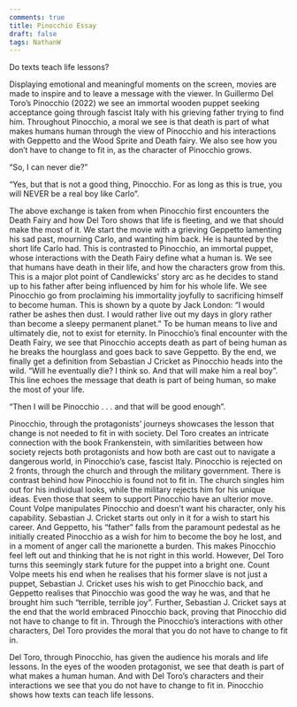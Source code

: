 ```yaml
---
comments: true
title: Pinocchio Essay
draft: false
tags: NathanW
---
```


Do texts teach life lessons?

Displaying emotional and meaningful moments on the screen, movies are made to inspire and to leave a message with the viewer. In Guillermo Del Toro’s Pinocchio (2022) we see an immortal wooden puppet seeking acceptance going through fascist Italy with his grieving father trying to find him. Throughout Pinocchio, a moral we see is that death is part of what makes humans human through the view of Pinocchio and his interactions with Geppetto and the Wood Sprite and Death fairy. We also see how you don’t have to change to fit in, as the character of Pinocchio grows.

“So, I can never die?”

“Yes, but that is not a good thing, Pinocchio. For as long as this is true, you will NEVER be a real boy like Carlo”.

The above exchange is taken from when Pinocchio first encounters the Death Fairy and how Del Toro shows that life is fleeting, and we that should make the most of it. We start the movie with a grieving Geppetto lamenting his sad past, mourning Carlo, and wanting him back. He is haunted by the short life Carlo had. This is contrasted to Pinocchio, an immortal puppet, whose interactions with the Death Fairy define what a human is. We see that humans have death in their life, and how the characters grow from this. This is a major plot point of Candlewicks’ story arc as he decides to stand up to his father after being influenced by him for his whole life. We see Pinocchio go from proclaiming his immortality joyfully to sacrificing himself to become human. This is shown by a quote by Jack London: “I would rather be ashes then dust. I would rather live out my days in glory rather than become a sleepy permanent planet.” To be human means to live and ultimately die, not to exist for eternity. In Pinocchio’s final encounter with the Death Fairy, we see that Pinocchio accepts death as part of being human as he breaks the hourglass and goes back to save Geppetto. By the end, we finally get a definition from Sebastian J Cricket as Pinocchio heads into the wild. “Will he eventually die? I think so. And that will make him a real boy”. This line echoes the message that death is part of being human, so make the most of your life.

“Then I will be Pinocchio . . . and that will be good enough”.

Pinocchio, through the protagonists’ journeys showcases the lesson that change is not needed to fit in with society. Del Toro creates an intricate connection with the book Frankenstein, with similarities between how society rejects both protagonists and how both are cast out to navigate a dangerous world, in Pinocchio’s case, fascist Italy. Pinocchio is rejected on 2 fronts, through the church and through the military government. There is contrast behind how Pinocchio is found not to fit in. The church singles him out for his individual looks, while the military rejects him for his unique ideas. Even those that seem to support Pinocchio have an ulterior move. Count Volpe manipulates Pinocchio and doesn’t want his character, only his capability. Sebastian J. Cricket starts out only in it for a wish to start his career. And Geppetto, his “father” falls from the paramount pedestal as he initially created Pinocchio as a wish for him to become the boy he lost, and in a moment of anger call the marionette a burden. This makes Pinocchio feel left out and thinking that he is not right in this world. However, Del Toro turns this seemingly stark future for the puppet into a bright one. Count Volpe meets his end when he realises that his former slave is not just a puppet, Sebastian J. Cricket uses his wish to get Pinocchio back, and Geppetto realises that Pinocchio was good the way he was, and that he brought him such “terrible, terrible joy”. Further, Sebastian J. Cricket says at the end that the world embraced Pinocchio back, proving that Pinocchio did not have to change to fit in.  Through the Pinocchio’s interactions with other characters, Del Toro provides the moral that you do not have to change to fit in.

Del Toro, through Pinocchio, has given the audience his morals and life lessons. In the eyes of the wooden protagonist, we see that death is part of what makes a human human. And with Del Toro’s characters and their interactions we see that you do not have to change to fit in. Pinocchio shows how texts can teach life lessons.
